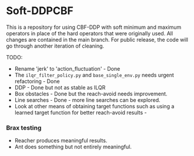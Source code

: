# Soft-DDPCBF

This is a repository for using CBF-DDP with soft minimum and maximum operators in place of the hard operators that were originally used. All changes are contained in the main branch. For public release, the code will go through another iteration of cleaning.

TODO:

- Rename 'jerk' to 'action_fluctuation' - Done
- The `ilqr_filter_policy.py` and `base_single_env.py` needs urgent refactoring - Done
- DDP - Done but not as stable as ILQR
- Box obstacles - Done but the reach-avoid needs improvement.
- Line searches - Done -  more line searches can be explored.
- Look at other means of obtaining target functions such as using a learned target function for better reach-avoid results - 

### Brax testing

- Reacher produces meaningful results.
- Ant does something but not entirely meaningful.

